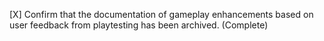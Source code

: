 [X] Confirm that the documentation of gameplay enhancements based on user feedback from playtesting has been archived. (Complete)